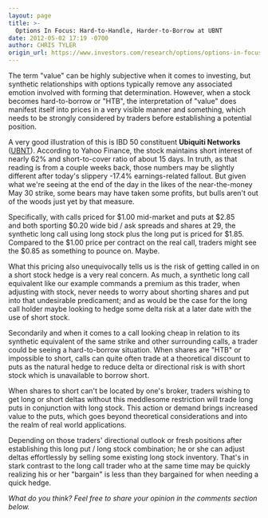 ```yaml
---
layout: page
title: >-
  Options In Focus: Hard-to-Handle, Harder-to-Borrow at UBNT
date: 2012-05-02 17:19 -0700
author: CHRIS TYLER
origin_url: https://www.investors.com/research/options/options-in-focus-hard-to-handle-harder-to-borrow-at-ubnt/
---
```






The term "value" can be highly subjective when it comes to investing, but synthetic relationships with options typically remove any associated emotion involved with forming that determination. However, when a stock becomes hard-to-borrow or "HTB", the interpretation of "value" does manifest itself into prices in a very visible manner and something, which needs to be strongly considered by traders before establishing a potential position.

  

A very good illustration of this is IBD 50 constituent **Ubiquiti Networks** ([UBNT](https://research.investors.com/quote.aspx?symbol=UBNT)). According to Yahoo Finance, the stock maintains short interest of nearly 62% and short-to-cover ratio of about 15 days. In truth, as that reading is from a couple weeks back, those numbers may be slightly different after today's slippery -17.4% earnings-related fallout. But given what we're seeing at the end of the day in the likes of the near-the-money May 30 strike, some bears may have taken some profits, but bulls aren't out of the woods just yet by that measure.

  

Specifically, with calls priced for $1.00 mid-market and puts at $2.85 and both sporting $0.20 wide bid / ask spreads and shares at 29, the synthetic long call using long stock plus the long put is priced for $1.85. Compared to the $1.00 price per contract on the real call, traders might see the $0.85 as something to pounce on. Maybe.

  

What this pricing also unequivocally tells us is the risk of getting called in on a short stock hedge is a very real concern. As much, a synthetic long call equivalent like our example commands a premium as this trader, when adjusting with stock, never needs to worry about shorting shares and put into that undesirable predicament; and as would be the case for the long call holder maybe looking to hedge some delta risk at a later date with the use of short stock.

  

Secondarily and when it comes to a call looking cheap in relation to its synthetic equivalent of the same strike and other surrounding calls, a trader could be seeing a hard-to-borrow situation. When shares are "HTB" or impossible to short, calls can quite often trade at a theoretical discount to puts as the natural hedge to reduce delta or directional risk is with short stock which is unavailable to borrow short.

  

When shares to short can't be located by one's broker, traders wishing to get long or short deltas without this meddlesome restriction will trade long puts in conjunction with long stock. This action or demand brings increased value to the puts, which goes beyond theoretical considerations and into the realm of real world applications.

  

Depending on those traders' directional outlook or fresh positions after establishing this long put / long stock combination; he or she can adjust deltas effortlessly by selling some existing long stock inventory. That's in stark contrast to the long call trader who at the same time may be quickly realizing his or her "bargain" is less than they bargained for when needing a quick hedge.

  

*What do you think? Feel free to share your opinion in the comments section below.*




